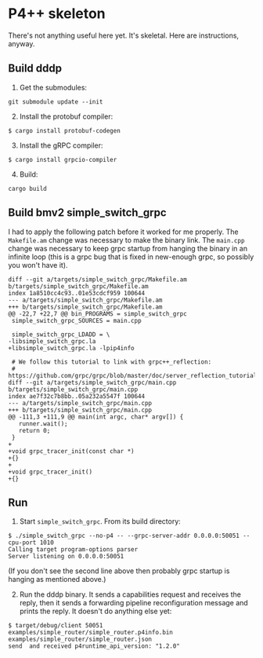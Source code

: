 # P4++ skeleton

There's not anything useful here yet.  It's skeletal.  Here are
instructions, anyway.

## Build dddp

1. Get the submodules:

```
git submodule update --init
```

2. Install the protobuf compiler:

```
$ cargo install protobuf-codegen
```

3. Install the gRPC compiler:

```
$ cargo install grpcio-compiler
```

4. Build:

```
cargo build
```

## Build bmv2 simple_switch_grpc

I had to apply the following patch before it worked for me properly.
The ``Makefile.am`` change was necessary to make the binary link.  The
``main.cpp`` change was necessary to keep grpc startup from hanging
the binary in an infinite loop (this is a grpc bug that is fixed in
new-enough grpc, so possibly you won't have it).

```
diff --git a/targets/simple_switch_grpc/Makefile.am b/targets/simple_switch_grpc/Makefile.am
index 1a8510cc4c93..01e53cdcf959 100644
--- a/targets/simple_switch_grpc/Makefile.am
+++ b/targets/simple_switch_grpc/Makefile.am
@@ -22,7 +22,7 @@ bin_PROGRAMS = simple_switch_grpc
 simple_switch_grpc_SOURCES = main.cpp
 
 simple_switch_grpc_LDADD = \
-libsimple_switch_grpc.la
+libsimple_switch_grpc.la -lpip4info
 
 # We follow this tutorial to link with grpc++_reflection:
 # https://github.com/grpc/grpc/blob/master/doc/server_reflection_tutorial.md
diff --git a/targets/simple_switch_grpc/main.cpp b/targets/simple_switch_grpc/main.cpp
index ae7f32c7b8bb..05a232a5547f 100644
--- a/targets/simple_switch_grpc/main.cpp
+++ b/targets/simple_switch_grpc/main.cpp
@@ -111,3 +111,9 @@ main(int argc, char* argv[]) {
   runner.wait();
   return 0;
 }
+
+void grpc_tracer_init(const char *)
+{}
+
+void grpc_tracer_init()
+{}
```

## Run

1. Start ``simple_switch_grpc``.  From its build directory:

```
$ ./simple_switch_grpc --no-p4 -- --grpc-server-addr 0.0.0.0:50051 --cpu-port 1010
Calling target program-options parser
Server listening on 0.0.0.0:50051
```

   (If you don't see the second line above then probably grpc startup is
   hanging as mentioned above.)

2. Run the dddp binary.  It sends a capabilities request and receives
   the reply, then it sends a forwarding pipeline reconfiguration
   message and prints the reply.  It doesn't do anything else yet:
   
```
$ target/debug/client 50051 examples/simple_router/simple_router.p4info.bin examples/simple_router/simple_router.json
send  and received p4runtime_api_version: "1.2.0"
```
